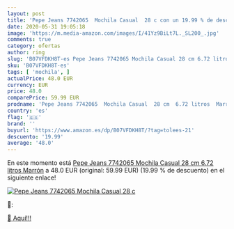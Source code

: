 ```yaml
---
layout: post
title: 'Pepe Jeans 7742065  Mochila Casual  28 c con un 19.99 % de descuento'
date: 2020-05-31 19:05:18
image: 'https://m.media-amazon.com/images/I/41Yz9BiLt7L._SL200_.jpg'
comments: true
category: ofertas
author: ring
slug: 'B07VFDKH8T-es Pepe Jeans 7742065 Mochila Casual 28 cm 6.72 litros Marrón'
sku: 'B07VFDKH8T-es'
tags: [ 'mochila', ]
actualPrice: 48.0 EUR
currency: EUR
price: 48.0
comparePrice: 59.99 EUR
prodname: 'Pepe Jeans 7742065  Mochila Casual  28 cm  6.72 litros  Marrón'
country: 'es'
flag: '🇪🇸'
brand: ''
buyurl: 'https://www.amazon.es/dp/B07VFDKH8T/?tag=tolees-21'
descuento: '19.99'
average: '48.0'
---
```


En este momento está [Pepe Jeans 7742065  Mochila Casual  28 cm  6.72 litros  Marrón](https://www.amazon.es/dp/B07VFDKH8T/?tag=tolees-21) a 48.0 EUR (original: 59.99 EUR) (19.99 %  de descuento) en el siguiente enlace!

[![Pepe Jeans 7742065  Mochila Casual  28 c](https://m.media-amazon.com/images/I/41Yz9BiLt7L._SL200_.jpg)](https://www.amazon.es/dp/B07VFDKH8T/?tag=tolees-21)

🔎:


[🛒 Aquí!!!](https://www.amazon.es/dp/B07VFDKH8T/?tag=tolees-21)
